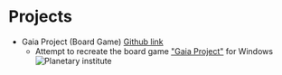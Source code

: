 # Projects
* Gaia Project (Board Game) [Github link](https://github.com/Seawolf159/Gaia-Project)
  - Attempt to recreate the board game ["Gaia Project"](https://images.zmangames.com/filer_public/2e/22/2e222960-07ca-479c-81c9-65731e2be57f/zf001_layout.png) for Windows
  ![Planetary institute](https://github.com/Seawolf159/Gaia-Project/blob/master/Images/Raw%20renders/Planetary%20Institute.png)
